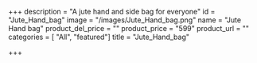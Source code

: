 +++
description = "A jute hand and side bag for everyone"
id = "Jute_Hand_bag"
image = "/images/Jute_Hand_bag.png"
name = "Jute Hand bag"
product_del_price = ""
product_price = "599"
product_url = ""
categories = [ "All", "featured"]
title = "Jute_Hand_bag"

+++

